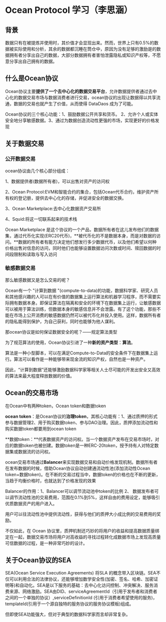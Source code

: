 # Ocean Protocol 学习（李思涵）

## 背景

数据只有在被提炼并使用时，其价值才会显现出来。然而，世界上只有0.5%的数据被实际使用和分析，其余的数据都沉睡在筒仓中，原因为没有足够的激励是的数据拥有者分享出自己的数据，大部分数据拥有者害怕泄露隐私或知识产权等，不愿意分享出自己拥有的数据。

## 什么是Ocean协议

Ocean协议主要**提供了一个去中心化的数据交易平台**，允许数据提供者通过去中心化的数据交易市场与数据消费者进行交易，ocean协议的出现让数据得以共享流通，数据的交易也就产生了价值，从而使得 DataDaos 成为了可能。

Ocean协议的三个核心功能：1、鼓励数据公开共享和货币。 2、允许个人或实体安全地分享敏感数据。3、通过为数据创造流动性更强的市场，实现更好的价格发现

## 关于数据交易

### 公开数据交易

ocean协议由几个核心部分组成：

1、数据提供者(数据所有者)，可以出售对资产的访问权

2、Ocean Protocol:EVM和智能合约的集合，包括Ocean代币合约，维护资产所有权的登记册，提供去中心化的存储，并促进安全的数据交换。

3、Ocean Marketplace:去中心化数据资产交易所

4、Squid:将这一切联系起来的技术栈

Ocean Marketplace 是这个协议的一个产品，数据所有者在这儿发布他们的数据集，通过代币化实现(ERC20代币)，**被代币化的不是数据本身，而是对数据的访问。**数据的所有者有能力决定他们想发行多少数据代币，以及他们希望以何种价格出售对信息的访问，同时他们也能够设置数据访问次数或时间、赎回数据的时间段限制和读取与写入访问

### 敏感数据交易

那么敏感数据又是怎么交易的呢？

Ocean有一个 "计算到数据 "(compute-to-data)的功能，数据科学家、研究人员和其他感兴趣的人可以在有价值的数据集上运行算法和机器学习程序，而不需要实际拥有数据本身。即保证算法在隔离和安全的环境下在数据集上运行，让敏感数据可以被用于算法训练，但数据本身的敏感信息并不会泄露。有了这个功能，那些不能在市场上公开消费的敏感数据仍然可以被代币化并投入使用。这样，数据所有者的隐私能得到保护，为自己获利，同时也能够为他人谋利。

那ocean协议是如何保证数据安全的呢？——规定算法类型

为了规范算法的使用，Ocean协议引进了一种**新的资产类型**：**算法**。

算法是一种小型脚本，可以在满足Compute-to-Data的安全条件下在数据集上运行。算法可以看作是一种能够带来现金流的知识产权，自然也是一种资产。

因此，“计算到数据”还能够激励数据科学家等相关人士尽可能的开发出安全又高效的算法来最大程度释放数据的价值。

## Ocean的交易市场

在Ocean中有两种token，Ocean token和数据token

**ocean token**：是Ocean协议的**治理token**，其核心功能有：1、通过质押的形式参与数据管理2、用于购买数据token、参与DAO治理。因此，质押添加流动性和购买数据token都要用到ocean token

**数据token：**代表数据资产的访问权。当一个数据资产发布在交易市场时，对应的数据token也被创建。数据token是一种ERC-20token，授予持有人对特定数据集或数据流的访问权。

ocean交易市场通过**Balancer**来实现数据交易和自动价格发现机制。数据所有者在发布数据的时候，借助Ocean协议自动创建通流动性池(添加流动性Ocean token+数据token)。在不断的交易过程当中，数据token的价格也在不断的更新，当趋于均衡价格时，也就达到了价格发现的效果

Balancer的作用：1、Balancer可以调节流动池中token的比例  2、 数据发布者可以调节流动性池的交易费用，范围在0.1%到5%，这样自由的费用设定，能够吸引优质数据资产的用户进入。

用户可以往流动性池中提供流动性，获得与他们的质押大小成比例的交易费用的奖励。

不仅如此，在 Ocean 协议里，质押机制还巧妙的将用户的收益和提高数据质量绑定在一起，数据交易市场将用户对高收益的寻找过程转化成数据市场上发现高质量可信数据的过程，是一种非常巧妙的设计。

## 关于Ocean协议的SEA

SEA(Ocean Service Execution Agreements) 将SLA 的概念带入区块链。SEA不仅可以利用合法的法律协议，还能够增加数学安全性(加密、签名、哈希、加密证明等)和自动化。SEA是以下服务的基础：去中心化访问控制、冲突解决、服务消费来源、网络激励。SEA由DID、serviceAgreementId（引用于发布者和消费者之间的一个单独的协议）,serviceDefinitionId (引用于消费者希望使用的服务)，templateId(引用于一个源自独特的服务协议的服务协议模板)组成。

但即使SEA功能强大，但对于典型的数据科学家而言却非常复杂。
